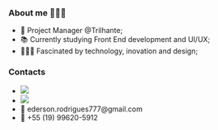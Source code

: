 ### About me 🙋🏾‍♂️
<ul>
<li> 🔁 Project Manager @Trilhante;</li>
<li> 📚 Currently studying Front End development and UI/UX;</li>
<li> 👩🏾‍💻 Fascinated by technology, inovation and design;</li>
</ul>

### Contacts
<ul>
<li><a href="https://www.linkedin.com/in/edersonrodrigues777/"><img src="https://img.shields.io/badge/LinkedIn-0077B5?style=for-the-badge&logo=linkedin&logoColor=white"/></a></li>
<li><a href="https://www.instagram.com/dede_rodrigues7/"><img src="https://img.shields.io/badge/Instagram-E4405F?style=for-the-badge&logo=instagram&logoColor=white"/></a></li>
<li>📧 ederson.rodrigues777@gmail.com</li>
<li>📲 +55 (19) 99620-5912</li>
</ul>
<!--
### Languages and Tools 🧰
-
-->

